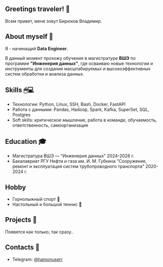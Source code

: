 ## Greetings traveler! 👋
Всем привет, меня зовут Бирюков Владимир.

## About myself 📜
Я - начинащий **Data Engineer**. 

В данный момент прохожу обучение в магистратуре **ВШЭ** по программе **"Инженерия данных"**, где осваиваю новые технологии и инструменты для создания масштабируемых и высокоэффективных систем обработки и анализа данных.

## Skills 🖱💻
- Технологии: Python, Linux, SSH, Bash, Docker, FastAPI
- Работа с данными: Pandas, Hadoop, Spark, Kafka, SuperSet, SQL, Postgres
- Soft skills: критическое мышление, работа в команде, обучаемость, ответственность, самоорганизация

## Education 🎓
- Магистратура ВШЭ — "Инженерия данных" 2024-2026 г.
- Бакалавриат РГУ Нефти и газа им. И. М. Губкина "Сооружение, ремонт и эксплуатация систем трубопроводного транспорта" 2020-2024 г.

## Hobby
- Горнолыжный спорт 🎿
- Настольный и большой теннис 🎾

## Projects 👾
Появятся как только, так сразу..

## Contacts 📱
- Telegram: [@hamonuserr](https://t.me/hamonuserr)

